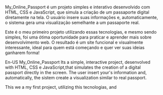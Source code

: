 My_Online_Passport é um projeto simples e interativo desenvolvido com HTML, CSS e JavaScript, que simula a criação de um passaporte digital diretamente na tela. O usuário insere suas informações e, automaticamente, o sistema gera uma visualização semelhante a um passaporte real.

Este é o meu primeiro projeto utilizando essas tecnologias, e mesmo sendo simples, foi uma ótima oportunidade para praticar e aprender mais sobre desenvolvimento web. O resultado é um site funcional e visualmente interessante, ideal para quem está começando e quer ver suas ideias ganharem forma!

En-US
My_Online_Passport Its a simple, interactive project, desenvolved with HTML, CSS e JavaScript,that simulates the creation of a digital passport directly in the screen. The user insert your's information and, automatically, the sistem create a visualization similar to real passport.

This we a my first project, utilizing this tecnologias, and 
